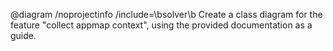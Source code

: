 @diagram /noprojectinfo /include=\bsolver\b Create a class diagram for the feature "collect appmap context", using the provided documentation as a guide.